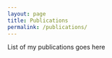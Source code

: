 ```yaml
---
layout: page
title: Publications
permalink: /publications/
---
```

List of my publications goes here
